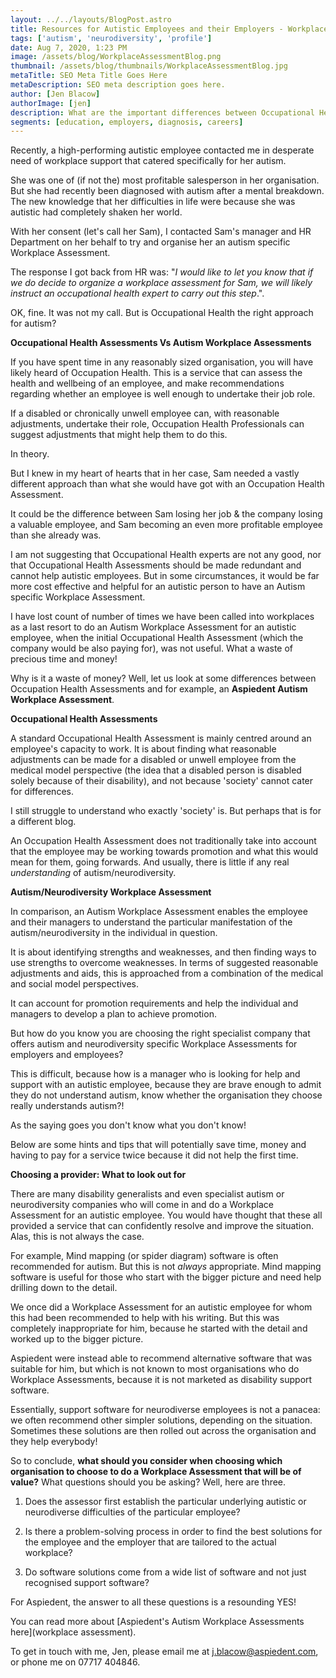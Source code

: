 ```yaml
---
layout: ../../layouts/BlogPost.astro
title: Resources for Autistic Employees and their Employers - Workplace Assessments
tags: ['autism', 'neurodiversity', 'profile']
date: Aug 7, 2020, 1:23 PM
image: /assets/blog/WorkplaceAssessmentBlog.png
thumbnail: /assets/blog/thumbnails/WorkplaceAssessmentBlog.jpg
metaTitle: SEO Meta Title Goes Here
metaDescription: SEO meta description goes here.
author: [Jen Blacow]
authorImage: [jen]
description: What are the important differences between Occupational Health Assessments and Autism Workplace Assessments? How do you know which company to choose to undertake an Autism Workplace Assessment? Here is some guidance.
segments: [education, employers, diagnosis, careers]
---
```

Recently, a high-performing autistic employee contacted me in desperate
need of workplace support that catered specifically for her autism.

She was one of (if not the) most profitable salesperson in her
organisation. But she had recently been diagnosed with autism after a
mental breakdown. The new knowledge that her difficulties in life were
because she was autistic had completely shaken her world.

With her consent (let's call her Sam), I contacted Sam's manager and HR
Department on her behalf to try and organise her an autism specific
Workplace Assessment.

The response I got back from HR was: "*I would like to let you know that
if we do decide to organize a workplace assessment for Sam, we will
likely instruct an occupational health expert to carry out this step*.".

OK, fine. It was not my call. But is Occupational Health the right
approach for autism?

**Occupational Health Assessments Vs Autism Workplace Assessments**

If you have spent time in any reasonably sized organisation, you will
have likely heard of Occupation Health. This is a service that can
assess the health and wellbeing of an employee, and make recommendations
regarding whether an employee is well enough to undertake their job
role.

If a disabled or chronically unwell employee can, with reasonable
adjustments, undertake their role, Occupation Health Professionals can
suggest adjustments that might help them to do this.

In theory.

But I knew in my heart of hearts that in her case, Sam needed a vastly
different approach than what she would have got with an Occupation
Health Assessment.

It could be the difference between Sam losing her job & the company
losing a valuable employee, and Sam becoming an even more profitable
employee than she already was.

I am not suggesting that Occupational Health experts are not any good,
nor that Occupational Health Assessments should be made redundant and
cannot help autistic employees. But in some circumstances, it would be
far more cost effective and helpful for an autistic person to have an
Autism specific Workplace Assessment.

I have lost count of number of times we have been called into workplaces
as a last resort to do an Autism Workplace Assessment for an autistic
employee, when the initial Occupational Health Assessment (which the
company would be also paying for), was not useful. What a waste of
precious time and money!

Why is it a waste of money? Well, let us look at some differences
between Occupation Health Assessments and for example, an **Aspiedent
Autism Workplace Assessment**.

**Occupational Health Assessments**

A standard Occupational Health Assessment is mainly centred around an
employee's capacity to work. It is about finding what reasonable
adjustments can be made for a disabled or unwell employee from the
medical model perspective (the idea that a disabled person is disabled
solely because of their disability), and not because 'society' cannot
cater for differences.

I still struggle to understand who exactly 'society' is. But perhaps
that is for a different blog.

An Occupation Health Assessment does not traditionally take into account
that the employee may be working towards promotion and what this would
mean for them, going forwards. And usually, there is little if any real
*understanding* of autism/neurodiversity.

**Autism/Neurodiversity Workplace Assessment**

In comparison, an Autism Workplace Assessment enables the employee and
their managers to understand the particular manifestation of the
autism/neurodiversity in the individual in question.

It is about identifying strengths and weaknesses, and then finding ways
to use strengths to overcome weaknesses. In terms of suggested
reasonable adjustments and aids, this is approached from a combination
of the medical and social model perspectives.

It can account for promotion requirements and help the individual and
managers to develop a plan to achieve promotion.

But how do you know you are choosing the right specialist company that
offers autism and neurodiversity specific Workplace Assessments for
employers and employees?

This is difficult, because how is a manager who is looking for help and
support with an autistic employee, because they are brave enough to
admit they do not understand autism, know whether the organisation they
choose really understands autism?!

As the saying goes you don't know what you don't know!

Below are some hints and tips that will potentially save time, money and
having to pay for a service twice because it did not help the first
time.

**Choosing a provider: What to look out for**

There are many disability generalists and even specialist autism or
neurodiversity companies who will come in and do a Workplace Assessment
for an autistic employee. You would have thought that these all provided
a service that can confidently resolve and improve the situation. Alas,
this is not always the case.

For example, Mind mapping (or spider diagram) software is often
recommended for autism. But this is not *always* appropriate. Mind
mapping software is useful for those who start with the bigger picture
and need help drilling down to the detail.

We once did a Workplace Assessment for an autistic employee for whom
this had been recommended to help with his writing. But this was
completely inappropriate for him, because he started with the detail and
worked up to the bigger picture.

Aspiedent were instead able to recommend alternative software that was
suitable for him, but which is not known to most organisations who do
Workplace Assessments, because it is not marketed as disability support
software.

Essentially, support software for neurodiverse employees is not a
panacea: we often recommend other simpler solutions, depending on the
situation. Sometimes these solutions are then rolled out across the
organisation and they help everybody!

So to conclude, **what should you consider when choosing which
organisation to choose to do a Workplace Assessment that will be of
value?** What questions should you be asking? Well, here are three.

1.  Does the assessor first establish the particular underlying autistic
    or neurodiverse difficulties of the particular employee?

2.  Is there a problem-solving process in order to find the best
    solutions for the employee and the employer that are tailored to the
    actual workplace?

3.  Do software solutions come from a wide list of software and not just
    recognised support software?

For Aspiedent, the answer to all these questions is a resounding YES!

You can read more about [Aspiedent's Autism Workplace Assessments
here](workplace assessment).

To get in touch with me, Jen, please email me at
<j.blacow@aspiedent.com>, or phone me on 07717 404846.
